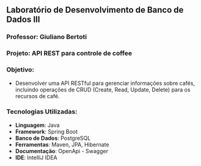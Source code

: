 ## Laboratório de Desenvolvimento de Banco de Dados III
### Professor: Giuliano Bertoti

### Projeto: API REST para controle de coffee

### Objetivo:
- Desenvolver uma API RESTful para gerenciar informações sobre cafés, incluindo operações de CRUD (Create, Read, Update, Delete) para os recursos de café.

### Tecnologias Utilizadas:
- **Linguagem**: Java
- **Framework**: Spring Boot
- **Banco de Dados**: PostgreSQL 
- **Ferramentas**: Maven, JPA, Hibernate
- **Documentação**: OpenApi - Swagger
- **IDE**: IntelliJ IDEA